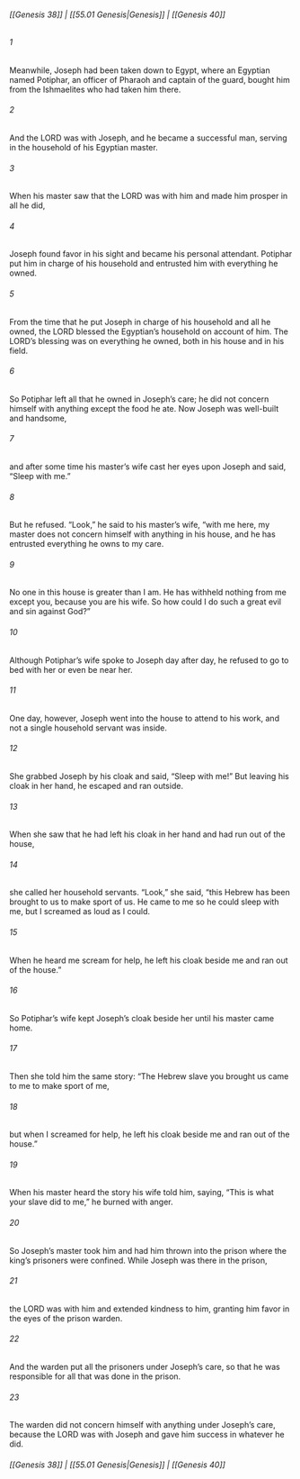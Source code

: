 
###### [[Genesis 38]] | [[55.01 Genesis|Genesis]] | [[Genesis 40]]

###### 1
Meanwhile, Joseph had been taken down to Egypt, where an Egyptian named Potiphar, an officer of Pharaoh and captain of the guard, bought him from the Ishmaelites who had taken him there.
###### 2
And the LORD was with Joseph, and he became a successful man, serving in the household of his Egyptian master.
###### 3
When his master saw that the LORD was with him and made him prosper in all he did,
###### 4
Joseph found favor in his sight and became his personal attendant. Potiphar put him in charge of his household and entrusted him with everything he owned.
###### 5
From the time that he put Joseph in charge of his household and all he owned, the LORD blessed the Egyptian’s household on account of him. The LORD’s blessing was on everything he owned, both in his house and in his field.
###### 6
So Potiphar left all that he owned in Joseph’s care; he did not concern himself with anything except the food he ate. Now Joseph was well-built and handsome,
###### 7
and after some time his master’s wife cast her eyes upon Joseph and said, “Sleep with me.”
###### 8
But he refused. “Look,” he said to his master’s wife, “with me here, my master does not concern himself with anything in his house, and he has entrusted everything he owns to my care.
###### 9
No one in this house is greater than I am. He has withheld nothing from me except you, because you are his wife. So how could I do such a great evil and sin against God?”
###### 10
Although Potiphar’s wife spoke to Joseph day after day, he refused to go to bed with her or even be near her.
###### 11
One day, however, Joseph went into the house to attend to his work, and not a single household servant was inside.
###### 12
She grabbed Joseph by his cloak and said, “Sleep with me!” But leaving his cloak in her hand, he escaped and ran outside.
###### 13
When she saw that he had left his cloak in her hand and had run out of the house,
###### 14
she called her household servants. “Look,” she said, “this Hebrew has been brought to us to make sport of us. He came to me so he could sleep with me, but I screamed as loud as I could.
###### 15
When he heard me scream for help, he left his cloak beside me and ran out of the house.”
###### 16
So Potiphar’s wife kept Joseph’s cloak beside her until his master came home.
###### 17
Then she told him the same story: “The Hebrew slave you brought us came to me to make sport of me,
###### 18
but when I screamed for help, he left his cloak beside me and ran out of the house.”
###### 19
When his master heard the story his wife told him, saying, “This is what your slave did to me,” he burned with anger.
###### 20
So Joseph’s master took him and had him thrown into the prison where the king’s prisoners were confined. While Joseph was there in the prison,
###### 21
the LORD was with him and extended kindness to him, granting him favor in the eyes of the prison warden.
###### 22
And the warden put all the prisoners under Joseph’s care, so that he was responsible for all that was done in the prison.
###### 23
The warden did not concern himself with anything under Joseph’s care, because the LORD was with Joseph and gave him success in whatever he did.

###### [[Genesis 38]] | [[55.01 Genesis|Genesis]] | [[Genesis 40]]
